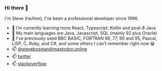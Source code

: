 ### Hi there 👋

I'm Steve (he/him), I've been a professional developer since 1996.

- 🌱 I’m currently learning more React, Typescript, Kotlin and post-8 Java
- 🌳 My main languages are Java, Javascript, SQL (mainly 92 plus Oracle)
- 🍂 I've previously used BBC BASIC, FORTRAN 66, 77, 90 and 95, Pascal, LISP, C, Ruby, and C#, and some others I can't remember right now 😀
- 📫 [@stevebosman@mastodon.online](https://mastodon.online/@stevebosman)
- 📫 [twitter](https://twitter.com/stevebosman)
- 📫 [stackoverflow](https://stackoverflow.com/users/4389/steve-bosman)

<!--
**stevebosman/stevebosman** is a ✨ _special_ ✨ repository because its `README.md` (this file) appears on your GitHub profile.

Here are some ideas to get you started:

- 🔭 I’m currently working on ...
- 🌱 I’m currently learning ...
- 👯 I’m looking to collaborate on ...
- 🤔 I’m looking for help with ...
- 💬 Ask me about ...
- 📫 How to reach me: ...
- 😄 Pronouns: ...
- ⚡ Fun fact: ...
-->
